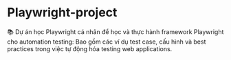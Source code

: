 # Playwright-project
📚 Dự án học Playwright cá nhân để học và thực hành framework Playwright cho automation testing: Bao gồm các ví dụ test case, cấu hình và best practices trong việc tự động hóa testing web applications.
